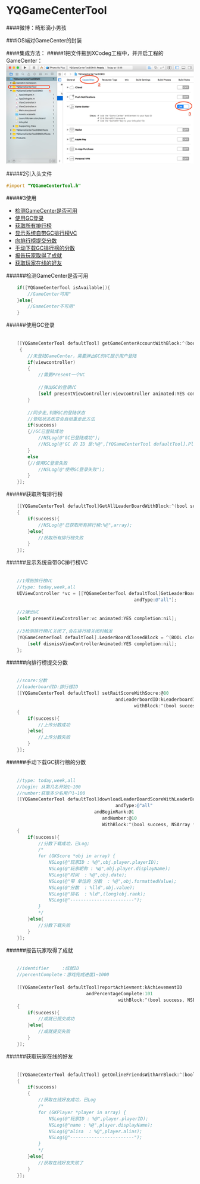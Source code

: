 # YQGameCenterTool
####微博：畸形滴小男孩

###iOS端对GameCenter的封装

####集成方法：
#####1把文件拖到XCodeg工程中，并开启工程的GameCenter：
 ![image](https://github.com/976431yang/YQGameCenterTool/blob/master/DEMO/screenshot.jpg)

#####2引入头文件
```Objective-C
#import "YQGameCenterTool.h"
```
#####3使用
- [检测GameCenter是否可用](#检测GameCenter是否可用)
- [使用GC登录](#使用GC登录)
- [获取所有排行榜](#获取所有排行榜)
- [显示系统自带GC排行榜VC](#显示系统自带GC排行榜VC)
- [向排行榜提交分数](#向排行榜提交分数)
- [手动下载GC排行榜的分数](#手动下载GC排行榜的分数)
- [报告玩家取得了成就](#报告玩家取得了成就)
- [获取玩家在线的好友](#获取玩家在线的好友)

######检测GameCenter是否可用
```Objective-C
	if([YQGameCenterTool isAvailable]){
        //GameCenter可用"
    }else{
        //GameCenter不可用"
    }
```
######使用GC登录
```Objective-C

    [[YQGameCenterTool defaultTool] getGameCenterAccountWithBlock:^(bool success, UIViewController *viewcontroller)
     {
        //未登陆GameCenter，需要弹出GC的VC提示用户登陆
        if(viewcontroller)
        {
            //需要Present一个VC

            //弹出GC的登录VC
            [self presentViewController:viewcontroller animated:YES completion:nil];
        }
         
        //同步走,判断GC的登陆状态
        //登陆状态改变会自动重走此方法
        if(success)
        {//GC已登陆成功
            //NSLog(@"GC已登陆成功");
            //NSLog(@"GC 的 ID 是:%@",[YQGameCenterTool defaultTool].Player.playerID);
        }
        else
        {//使用GC登录失败
            //NSLog(@"使用GC登录失败");
        }
    }];
```
######获取所有排行榜
```Objective-C
	[[YQGameCenterTool defaultTool]GetAllLeaderBoardWithBlock:^(bool success, NSArray *array)
    {
        if(success){
            //NSLog(@"已获取所有排行榜:%@",array);
        }else{
            //获取所有排行榜失败
        }
    }];
```

######显示系统自带GC排行榜VC
```Objective-C

	//1得到排行榜VC
    //type: today,week,all
    UIViewController *vc = [[YQGameCenterTool defaultTool]GetLeaderBoardVCWithLeaderboardID:kLeaderboardID  
    										    andType:@"all"];
    
    //2弹出VC
    [self presentViewController:vc animated:YES completion:nil];
    
    //3检测排行榜VC关闭了,会在排行榜关闭时触发
    [YQGameCenterTool defaultTool].LeaderBoardClosedBlock = ^(BOOL closed){
        [self dismissViewControllerAnimated:YES completion:nil];
    };
```

######向排行榜提交分数
```Objective-C

	//score:分数
    //leaderboardID:排行榜ID
    [[YQGameCenterTool defaultTool] setRaitScoreWithSocre:@80
                                         andLeaderboardID:kLeaderboardID
                                                withBlock:^(bool success, NSError *error)
    {
        if(success){
            //上传分数成功
        }else{
            //上传分数失败
        }
    }];
```

######手动下载GC排行榜的分数
```Objective-C

	//type: today,week,all
    //begin: 从第几名开始1~100
    //number:获取多少名用户1~100
    [[YQGameCenterTool defaultTool]downloadLeaderBoardScoreWithLeaderBoardID:kLeaderboardID 
    								     andType:@"all"
                                 andBeginRank:@1
                             		andNumber:@10
                              		WithBlock:^(bool success, NSArray *array)
    {
        if(success){
            //分数下载成功，已Log;
            /* 
            for (GKScore *obj in array) {
                NSLog(@"玩家ID : %@",obj.player.playerID);
                NSLog(@"玩家昵称 : %@",obj.player.displayName);
                NSLog(@"时间  : %@",obj.date);
                NSLog(@"带 单位的 分数  : %@",obj.formattedValue);
                NSLog(@"分数  : %lld",obj.value);
                NSLog(@"排名  : %ld",(long)obj.rank);
                NSLog(@"------------------------");
            }
            */
        }else{
            //分数下载失败
        }
    }];
```

######报告玩家取得了成就
```Objective-C

	//identifier     :成就ID
    //percentComplete：游戏完成进度1~1000

    [[YQGameCenterTool defaultTool]reportAchievment:kAchievementID
                              andPercentageComplete:101
                                          withBlock:^(bool success, NSError *error)
    {
        if(success){
            //成就已提交成功
        }else{
        	//成就提交失败
        }
    }];
```

######获取玩家在线的好友
```Objective-C

	[[YQGameCenterTool defaultTool] getOnlineFriendsWithArrBlock:^(bool success, NSArray *array)
    {
        if(success)
        {
            //获取在线好友成功，已Log
            /*
            for (GKPlayer *player in array) {
                NSLog(@"玩家ID : %@",player.playerID);
                NSLog(@"name : %@",player.displayName);
                NSLog(@"alisa  : %@",player.alias);
                NSLog(@"------------------------");
            }
            */
        }else{
            //获取在线好友失败了
        }
    }];
```






